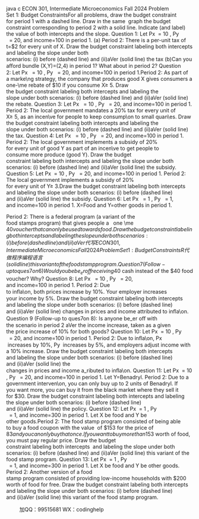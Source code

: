java c
ECON 301, Intermediate Microeconomics
Fall 2024
Problem Set 1: Budget ConstraintsFor all problems, draw the budget constraint for period 1 with a dashed line. Draw in the same  graph the budget constraint corresponding to period 2 with a solid line. Indicate (and label) the value of both intercepts and the slope.
Question 1: Let Px  = 10 , Py   = 20, and income=100 in period 1.
(a) Period 2: There is a per-unit tax of t=$2 for every unit of X. Draw the budget constraint labeling both intercepts and labeling the slope under both scenarios: (i) before (dashed line) and (ii)aVer (solid line) the tax
(b)Can you aﬀord bundle (X,Y)=(2,4) in period 1? What about in period 2?
Question 2: Let Px   = 10 , Py   = 20, and income=100 in period 1.Period 2: As part of a marke\ng strategy, the company that produces good X gives consumers a one-\me rebate of $10 if you consume X≥ 5. Draw the budget constraint labeling both intercepts and labeling the slope under both scenarios: (i) before (dashed line) and (ii)aVer (solid line) the rebate.
Question 3: Let Px   = 10 , Py   = 20, and income=100 in period 1.
Period 2: The local government mandates a 20% tax for every unit of X≥ 5, as an incen\ve for people to keep consump\on to small quan\\es. Draw the budget constraint labeling both intercepts and labeling the slope under both scenarios: (i) before (dashed line) and (ii)aVer (solid line) the tax.
Question 4: Let Px   = 10 , Py   = 20, and income=100 in period 1.
Period 2: The local government implements a subsidy of 20% for every unit of good Y as part of an incen\ve to get people to consume more produce (good Y). Draw the budget constraint labeling both intercepts and labeling the slope under both scenarios: (i) before (dashed line) and (ii)aVer (solid line) the subsidy.
Question 5: Let Px  = 10 , Py   = 20, and income=100 in period 1.
Period 2: The local government implements a subsidy of 20% for every unit of Y≥ 3.Draw the budget constraint labeling both intercepts and labeling the slope under both scenarios: (i) before (dashed line) and (ii)aVer (solid line) the subsidy.
Question 6: Let Px   = 1 , Py   = 1, and income=100 in period 1. X=Food and Y=other goods in period 1.


Period 2: There is a federal program (a variant of the food stamps program) that gives people a   one \me $40 voucher that can only be used towards food. Draw the budget constraint labeling both intercepts and labeling the slope under both scenarios: (i) before (dashed line) and (ii)aVer代 写ECON 301, Intermediate Microeconomics Fall 2024 Problem Set 1: Budget ConstraintsR
代做程序编程语言 (solid line) this variant of the food stamp program.
Question 7 (Follow-up to ques7on 6) Would you be be_er oﬀ receiving $40 cash instead of the $40 food voucher? Why?
Question 8: Let Px   = 10 , Py   = 20, and income=100 in period 1.
Period 2: Due to inﬂa\on, both prices increase by 10%. Your employer increases your income by 5%. Draw the budget constraint labeling both intercepts and labeling the slope under both scenarios: (i) before (dashed line) and (ii)aVer (solid line) changes in prices and income attributed to inﬂa\on.
Question 9 (Follow-up to ques7on 8): Is anyone be_er oﬀ with the scenario in period 2 aVer the income increase, taken as a given the price increase of 10% for both goods?
Question 10: Let Px  = 10 , Py   = 20, and income=100 in period 1.
Period 2: Due to inﬂa\on, Px  increases by 10%, Py  increases by 5%, and employers adjust income with a 10% increase. Draw the budget constraint labeling both intercepts and labeling the slope under both scenarios: (i) before (dashed line) and (ii)aVer (solid line) the changes in prices and income a_ributed to inﬂa\on.
Question 11: Let Px  = 10 , Py   = 20, and income=100 in period 1. Let Y=Benadryl.
Period 2: Due to a government interven\on, you can only buy up to 2 units of Benadryl. If you want more, you can buy it from the black market where they sell it for $30. Draw the budget constraint labeling both intercepts and labeling the slope under both scenarios: (i) before (dashed line) and (ii)aVer (solid line) the policy.
Question 12: Let Px  = 1 , Py   = 1, and income=300 in period 1. Let X be food and Y be other goods.Period 2: The food stamp program consisted of being able to buy a food coupon with the value  of $153 for the price of $83 and you can only buy that once. If you want to buy more than $153 worth of food, you must pay regular price. Draw the budget constraint labeling both intercepts  and labeling the slope under both scenarios: (i) before (dashed line) and (ii)aVer (solid line) this variant of the food stamp program.
Question 13: Let Px  = 1 , Py   = 1, and income=300 in period 1. Let X be food and Y be other goods.
Period 2: Another version of a food stamp program consisted of providing low-income households with $200 worth of food for free. Draw the budget constraint labeling both intercepts and labeling the slope under both scenarios: (i) before (dashed line) and (ii)aVer (solid line) this variant of the food stamp program.





         
加QQ：99515681  WX：codinghelp
